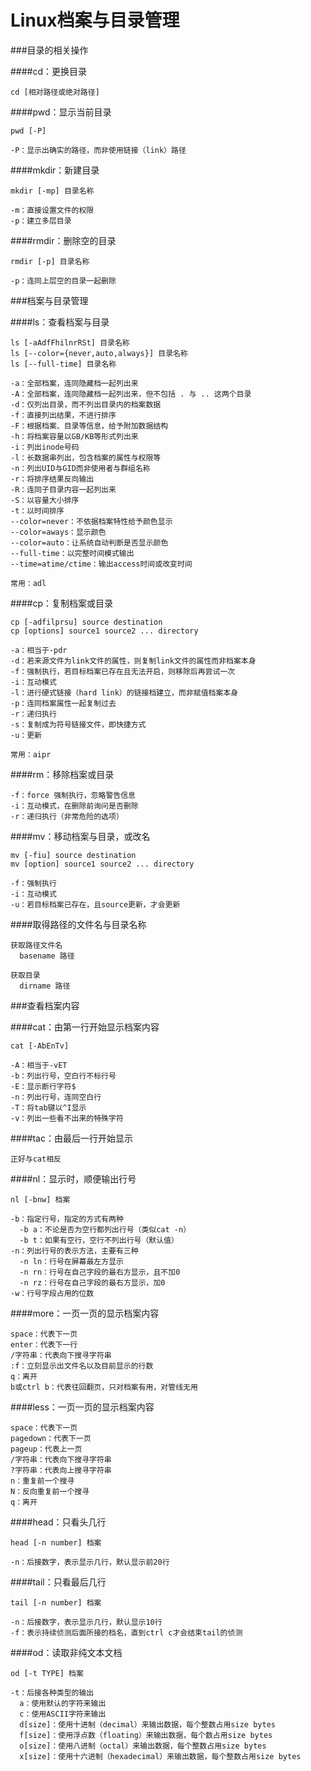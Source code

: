 # Linux档案与目录管理

###目录的相关操作

####cd：更换目录

```
cd [相对路径或绝对路径]
```

####pwd：显示当前目录

```
pwd [-P]

-P：显示出确实的路径，而非使用链接（link）路径
```

####mkdir：新建目录

```
mkdir [-mp] 目录名称

-m：直接设置文件的权限
-p：建立多层目录
```

####rmdir：删除空的目录

```
rmdir [-p] 目录名称

-p：连同上层空的目录一起删除
```

###档案与目录管理

####ls：查看档案与目录

```
ls [-aAdfFhilnrRSt] 目录名称
ls [--color={never,auto,always}] 目录名称
ls [--full-time] 目录名称

-a：全部档案，连同隐藏档一起列出来                     
-A：全部档案，连同隐藏档一起列出来，但不包括 . 与 .. 这两个目录
-d：仅列出目录，而不列出目录内的档案数据
-f：直接列出结果，不进行排序
-F：根据档案、目录等信息，给予附加数据结构
-h：将档案容量以GB/KB等形式列出来
-i：列出inode号码
-l：长数据串列出，包含档案的属性与权限等
-n：列出UID与GID而非使用者与群组名称
-r：将排序结果反向输出
-R：连同子目录内容一起列出来
-S：以容量大小排序
-t：以时间排序
--color=never：不依据档案特性给予颜色显示
--color=aways：显示颜色
--color=auto：让系统自动判断是否显示颜色
--full-time：以完整时间模式输出
--time=atime/ctime：输出access时间或改变时间

常用：adl
```

####cp：复制档案或目录

```
cp [-adfilprsu] source destination
cp [options] source1 source2 ... directory

-a：相当于-pdr
-d：若来源文件为link文件的属性，则复制link文件的属性而非档案本身
-f：强制执行，若目标档案已存在且无法开启，则移除后再尝试一次
-i：互动模式
-l：进行硬式链接（hard link）的链接档建立，而非赋值档案本身
-p：连同档案属性一起复制过去
-r：递归执行
-s：复制成为符号链接文件，即快捷方式
-u：更新

常用：aipr
```

####rm：移除档案或目录

```
-f：force 强制执行，忽略警告信息
-i：互动模式，在删除前询问是否删除
-r：递归执行（非常危险的选项）
```

####mv：移动档案与目录，或改名

```
mv [-fiu] source destination
mv [option] source1 source2 ... directory

-f：强制执行
-i：互动模式
-u：若目标档案已存在，且source更新，才会更新
```

####取得路径的文件名与目录名称

```
获取路径文件名
  basename 路径
  
获取目录
  dirname 路径
```

###查看档案内容

####cat：由第一行开始显示档案内容

```
cat [-AbEnTv]

-A：相当于-vET
-b：列出行号，空白行不标行号
-E：显示断行字符$
-n：列出行号，连同空白行
-T：将tab键以^I显示
-v：列出一些看不出来的特殊字符
```

####tac：由最后一行开始显示

```
正好与cat相反
```

####nl：显示时，顺便输出行号

```
nl [-bnw] 档案

-b：指定行号，指定的方式有两种
  -b a：不论是否为空行都列出行号（类似cat -n）
  -b t：如果有空行，空行不列出行号（默认值）
-n：列出行号的表示方法，主要有三种
  -n ln：行号在屏幕最左方显示
  -n rn：行号在自己字段的最右方显示，且不加0
  -n rz：行号在自己字段的最右方显示，加0
-w：行号字段占用的位数
```

####more：一页一页的显示档案内容

```
space：代表下一页
enter：代表下一行
/字符串：代表向下搜寻字符串
:f：立刻显示出文件名以及目前显示的行数
q：离开
b或ctrl b：代表往回翻页，只对档案有用，对管线无用
```

####less：一页一页的显示档案内容

```
space：代表下一页
pagedown：代表下一页
pageup：代表上一页
/字符串：代表向下搜寻字符串
?字符串：代表向上搜寻字符串
n：重复前一个搜寻
N：反向重复前一个搜寻
q：离开
```

####head：只看头几行

```
head [-n number] 档案

-n：后接数字，表示显示几行，默认显示前20行
```

####tail：只看最后几行

```
tail [-n number] 档案

-n：后接数字，表示显示几行，默认显示10行
-f：表示持续侦测后面所接的档名，直到ctrl c才会结束tail的侦测
```

####od：读取非纯文本文档

```
od [-t TYPE] 档案

-t：后接各种类型的输出
  a：使用默认的字符来输出
  c：使用ASCII字符来输出
  d[size]：使用十进制（decimal）来输出数据，每个整数占用size bytes
  f[size]：使用浮点数（floating）来输出数据，每个数占用size bytes
  o[size]：使用八进制（octal）来输出数据，每个整数占用size bytes
  x[size]：使用十六进制（hexadecimal）来输出数据，每个整数占用size bytes
```